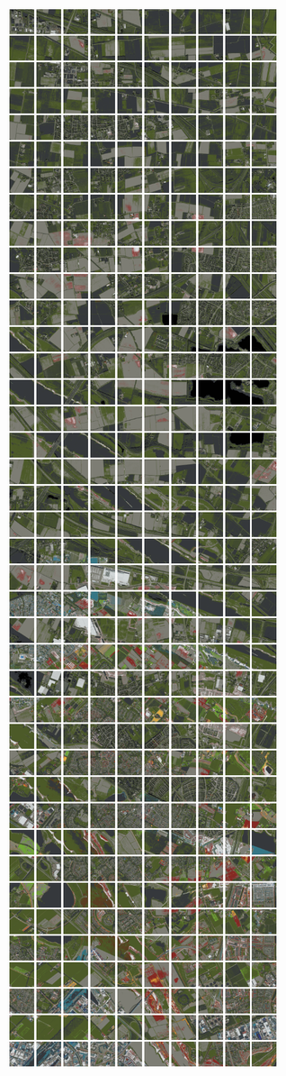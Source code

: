 <html>
<div>
<img src="https://github.com/HakkaTjakka/NL_TILE_MAP/blob/main/18/627/-1039/r.6270.-10390.png" height="44" width="44">
<img src="https://github.com/HakkaTjakka/NL_TILE_MAP/blob/main/18/627/-1039/r.6271.-10390.png" height="44" width="44">
<img src="https://github.com/HakkaTjakka/NL_TILE_MAP/blob/main/18/627/-1039/r.6272.-10390.png" height="44" width="44">
<img src="https://github.com/HakkaTjakka/NL_TILE_MAP/blob/main/18/627/-1039/r.6273.-10390.png" height="44" width="44">
<img src="https://github.com/HakkaTjakka/NL_TILE_MAP/blob/main/18/627/-1039/r.6274.-10390.png" height="44" width="44">
<img src="https://github.com/HakkaTjakka/NL_TILE_MAP/blob/main/18/627/-1039/r.6275.-10390.png" height="44" width="44">
<img src="https://github.com/HakkaTjakka/NL_TILE_MAP/blob/main/18/627/-1039/r.6276.-10390.png" height="44" width="44">
<img src="https://github.com/HakkaTjakka/NL_TILE_MAP/blob/main/18/627/-1039/r.6277.-10390.png" height="44" width="44">
<img src="https://github.com/HakkaTjakka/NL_TILE_MAP/blob/main/18/627/-1039/r.6278.-10390.png" height="44" width="44">
<img src="https://github.com/HakkaTjakka/NL_TILE_MAP/blob/main/18/627/-1039/r.6279.-10390.png" height="44" width="44">
<img src="https://github.com/HakkaTjakka/NL_TILE_MAP/blob/main/18/628/-1039/r.6280.-10390.png" height="44" width="44">
<img src="https://github.com/HakkaTjakka/NL_TILE_MAP/blob/main/18/628/-1039/r.6281.-10390.png" height="44" width="44">
<img src="https://github.com/HakkaTjakka/NL_TILE_MAP/blob/main/18/628/-1039/r.6282.-10390.png" height="44" width="44">
<img src="https://github.com/HakkaTjakka/NL_TILE_MAP/blob/main/18/628/-1039/r.6283.-10390.png" height="44" width="44">
<img src="https://github.com/HakkaTjakka/NL_TILE_MAP/blob/main/18/628/-1039/r.6284.-10390.png" height="44" width="44">
<img src="https://github.com/HakkaTjakka/NL_TILE_MAP/blob/main/18/628/-1039/r.6285.-10390.png" height="44" width="44">
<img src="https://github.com/HakkaTjakka/NL_TILE_MAP/blob/main/18/628/-1039/r.6286.-10390.png" height="44" width="44">
<img src="https://github.com/HakkaTjakka/NL_TILE_MAP/blob/main/18/628/-1039/r.6287.-10390.png" height="44" width="44">
<img src="https://github.com/HakkaTjakka/NL_TILE_MAP/blob/main/18/628/-1039/r.6288.-10390.png" height="44" width="44">
<img src="https://github.com/HakkaTjakka/NL_TILE_MAP/blob/main/18/628/-1039/r.6289.-10390.png" height="44" width="44">
<br>
<img src="https://github.com/HakkaTjakka/NL_TILE_MAP/blob/main/18/627/-1039/r.6270.-10389.png" height="44" width="44">
<img src="https://github.com/HakkaTjakka/NL_TILE_MAP/blob/main/18/627/-1039/r.6271.-10389.png" height="44" width="44">
<img src="https://github.com/HakkaTjakka/NL_TILE_MAP/blob/main/18/627/-1039/r.6272.-10389.png" height="44" width="44">
<img src="https://github.com/HakkaTjakka/NL_TILE_MAP/blob/main/18/627/-1039/r.6273.-10389.png" height="44" width="44">
<img src="https://github.com/HakkaTjakka/NL_TILE_MAP/blob/main/18/627/-1039/r.6274.-10389.png" height="44" width="44">
<img src="https://github.com/HakkaTjakka/NL_TILE_MAP/blob/main/18/627/-1039/r.6275.-10389.png" height="44" width="44">
<img src="https://github.com/HakkaTjakka/NL_TILE_MAP/blob/main/18/627/-1039/r.6276.-10389.png" height="44" width="44">
<img src="https://github.com/HakkaTjakka/NL_TILE_MAP/blob/main/18/627/-1039/r.6277.-10389.png" height="44" width="44">
<img src="https://github.com/HakkaTjakka/NL_TILE_MAP/blob/main/18/627/-1039/r.6278.-10389.png" height="44" width="44">
<img src="https://github.com/HakkaTjakka/NL_TILE_MAP/blob/main/18/627/-1039/r.6279.-10389.png" height="44" width="44">
<img src="https://github.com/HakkaTjakka/NL_TILE_MAP/blob/main/18/628/-1039/r.6280.-10389.png" height="44" width="44">
<img src="https://github.com/HakkaTjakka/NL_TILE_MAP/blob/main/18/628/-1039/r.6281.-10389.png" height="44" width="44">
<img src="https://github.com/HakkaTjakka/NL_TILE_MAP/blob/main/18/628/-1039/r.6282.-10389.png" height="44" width="44">
<img src="https://github.com/HakkaTjakka/NL_TILE_MAP/blob/main/18/628/-1039/r.6283.-10389.png" height="44" width="44">
<img src="https://github.com/HakkaTjakka/NL_TILE_MAP/blob/main/18/628/-1039/r.6284.-10389.png" height="44" width="44">
<img src="https://github.com/HakkaTjakka/NL_TILE_MAP/blob/main/18/628/-1039/r.6285.-10389.png" height="44" width="44">
<img src="https://github.com/HakkaTjakka/NL_TILE_MAP/blob/main/18/628/-1039/r.6286.-10389.png" height="44" width="44">
<img src="https://github.com/HakkaTjakka/NL_TILE_MAP/blob/main/18/628/-1039/r.6287.-10389.png" height="44" width="44">
<img src="https://github.com/HakkaTjakka/NL_TILE_MAP/blob/main/18/628/-1039/r.6288.-10389.png" height="44" width="44">
<img src="https://github.com/HakkaTjakka/NL_TILE_MAP/blob/main/18/628/-1039/r.6289.-10389.png" height="44" width="44">
<br>
<img src="https://github.com/HakkaTjakka/NL_TILE_MAP/blob/main/18/627/-1039/r.6270.-10388.png" height="44" width="44">
<img src="https://github.com/HakkaTjakka/NL_TILE_MAP/blob/main/18/627/-1039/r.6271.-10388.png" height="44" width="44">
<img src="https://github.com/HakkaTjakka/NL_TILE_MAP/blob/main/18/627/-1039/r.6272.-10388.png" height="44" width="44">
<img src="https://github.com/HakkaTjakka/NL_TILE_MAP/blob/main/18/627/-1039/r.6273.-10388.png" height="44" width="44">
<img src="https://github.com/HakkaTjakka/NL_TILE_MAP/blob/main/18/627/-1039/r.6274.-10388.png" height="44" width="44">
<img src="https://github.com/HakkaTjakka/NL_TILE_MAP/blob/main/18/627/-1039/r.6275.-10388.png" height="44" width="44">
<img src="https://github.com/HakkaTjakka/NL_TILE_MAP/blob/main/18/627/-1039/r.6276.-10388.png" height="44" width="44">
<img src="https://github.com/HakkaTjakka/NL_TILE_MAP/blob/main/18/627/-1039/r.6277.-10388.png" height="44" width="44">
<img src="https://github.com/HakkaTjakka/NL_TILE_MAP/blob/main/18/627/-1039/r.6278.-10388.png" height="44" width="44">
<img src="https://github.com/HakkaTjakka/NL_TILE_MAP/blob/main/18/627/-1039/r.6279.-10388.png" height="44" width="44">
<img src="https://github.com/HakkaTjakka/NL_TILE_MAP/blob/main/18/628/-1039/r.6280.-10388.png" height="44" width="44">
<img src="https://github.com/HakkaTjakka/NL_TILE_MAP/blob/main/18/628/-1039/r.6281.-10388.png" height="44" width="44">
<img src="https://github.com/HakkaTjakka/NL_TILE_MAP/blob/main/18/628/-1039/r.6282.-10388.png" height="44" width="44">
<img src="https://github.com/HakkaTjakka/NL_TILE_MAP/blob/main/18/628/-1039/r.6283.-10388.png" height="44" width="44">
<img src="https://github.com/HakkaTjakka/NL_TILE_MAP/blob/main/18/628/-1039/r.6284.-10388.png" height="44" width="44">
<img src="https://github.com/HakkaTjakka/NL_TILE_MAP/blob/main/18/628/-1039/r.6285.-10388.png" height="44" width="44">
<img src="https://github.com/HakkaTjakka/NL_TILE_MAP/blob/main/18/628/-1039/r.6286.-10388.png" height="44" width="44">
<img src="https://github.com/HakkaTjakka/NL_TILE_MAP/blob/main/18/628/-1039/r.6287.-10388.png" height="44" width="44">
<img src="https://github.com/HakkaTjakka/NL_TILE_MAP/blob/main/18/628/-1039/r.6288.-10388.png" height="44" width="44">
<img src="https://github.com/HakkaTjakka/NL_TILE_MAP/blob/main/18/628/-1039/r.6289.-10388.png" height="44" width="44">
<br>
<img src="https://github.com/HakkaTjakka/NL_TILE_MAP/blob/main/18/627/-1039/r.6270.-10387.png" height="44" width="44">
<img src="https://github.com/HakkaTjakka/NL_TILE_MAP/blob/main/18/627/-1039/r.6271.-10387.png" height="44" width="44">
<img src="https://github.com/HakkaTjakka/NL_TILE_MAP/blob/main/18/627/-1039/r.6272.-10387.png" height="44" width="44">
<img src="https://github.com/HakkaTjakka/NL_TILE_MAP/blob/main/18/627/-1039/r.6273.-10387.png" height="44" width="44">
<img src="https://github.com/HakkaTjakka/NL_TILE_MAP/blob/main/18/627/-1039/r.6274.-10387.png" height="44" width="44">
<img src="https://github.com/HakkaTjakka/NL_TILE_MAP/blob/main/18/627/-1039/r.6275.-10387.png" height="44" width="44">
<img src="https://github.com/HakkaTjakka/NL_TILE_MAP/blob/main/18/627/-1039/r.6276.-10387.png" height="44" width="44">
<img src="https://github.com/HakkaTjakka/NL_TILE_MAP/blob/main/18/627/-1039/r.6277.-10387.png" height="44" width="44">
<img src="https://github.com/HakkaTjakka/NL_TILE_MAP/blob/main/18/627/-1039/r.6278.-10387.png" height="44" width="44">
<img src="https://github.com/HakkaTjakka/NL_TILE_MAP/blob/main/18/627/-1039/r.6279.-10387.png" height="44" width="44">
<img src="https://github.com/HakkaTjakka/NL_TILE_MAP/blob/main/18/628/-1039/r.6280.-10387.png" height="44" width="44">
<img src="https://github.com/HakkaTjakka/NL_TILE_MAP/blob/main/18/628/-1039/r.6281.-10387.png" height="44" width="44">
<img src="https://github.com/HakkaTjakka/NL_TILE_MAP/blob/main/18/628/-1039/r.6282.-10387.png" height="44" width="44">
<img src="https://github.com/HakkaTjakka/NL_TILE_MAP/blob/main/18/628/-1039/r.6283.-10387.png" height="44" width="44">
<img src="https://github.com/HakkaTjakka/NL_TILE_MAP/blob/main/18/628/-1039/r.6284.-10387.png" height="44" width="44">
<img src="https://github.com/HakkaTjakka/NL_TILE_MAP/blob/main/18/628/-1039/r.6285.-10387.png" height="44" width="44">
<img src="https://github.com/HakkaTjakka/NL_TILE_MAP/blob/main/18/628/-1039/r.6286.-10387.png" height="44" width="44">
<img src="https://github.com/HakkaTjakka/NL_TILE_MAP/blob/main/18/628/-1039/r.6287.-10387.png" height="44" width="44">
<img src="https://github.com/HakkaTjakka/NL_TILE_MAP/blob/main/18/628/-1039/r.6288.-10387.png" height="44" width="44">
<img src="https://github.com/HakkaTjakka/NL_TILE_MAP/blob/main/18/628/-1039/r.6289.-10387.png" height="44" width="44">
<br>
<img src="https://github.com/HakkaTjakka/NL_TILE_MAP/blob/main/18/627/-1039/r.6270.-10386.png" height="44" width="44">
<img src="https://github.com/HakkaTjakka/NL_TILE_MAP/blob/main/18/627/-1039/r.6271.-10386.png" height="44" width="44">
<img src="https://github.com/HakkaTjakka/NL_TILE_MAP/blob/main/18/627/-1039/r.6272.-10386.png" height="44" width="44">
<img src="https://github.com/HakkaTjakka/NL_TILE_MAP/blob/main/18/627/-1039/r.6273.-10386.png" height="44" width="44">
<img src="https://github.com/HakkaTjakka/NL_TILE_MAP/blob/main/18/627/-1039/r.6274.-10386.png" height="44" width="44">
<img src="https://github.com/HakkaTjakka/NL_TILE_MAP/blob/main/18/627/-1039/r.6275.-10386.png" height="44" width="44">
<img src="https://github.com/HakkaTjakka/NL_TILE_MAP/blob/main/18/627/-1039/r.6276.-10386.png" height="44" width="44">
<img src="https://github.com/HakkaTjakka/NL_TILE_MAP/blob/main/18/627/-1039/r.6277.-10386.png" height="44" width="44">
<img src="https://github.com/HakkaTjakka/NL_TILE_MAP/blob/main/18/627/-1039/r.6278.-10386.png" height="44" width="44">
<img src="https://github.com/HakkaTjakka/NL_TILE_MAP/blob/main/18/627/-1039/r.6279.-10386.png" height="44" width="44">
<img src="https://github.com/HakkaTjakka/NL_TILE_MAP/blob/main/18/628/-1039/r.6280.-10386.png" height="44" width="44">
<img src="https://github.com/HakkaTjakka/NL_TILE_MAP/blob/main/18/628/-1039/r.6281.-10386.png" height="44" width="44">
<img src="https://github.com/HakkaTjakka/NL_TILE_MAP/blob/main/18/628/-1039/r.6282.-10386.png" height="44" width="44">
<img src="https://github.com/HakkaTjakka/NL_TILE_MAP/blob/main/18/628/-1039/r.6283.-10386.png" height="44" width="44">
<img src="https://github.com/HakkaTjakka/NL_TILE_MAP/blob/main/18/628/-1039/r.6284.-10386.png" height="44" width="44">
<img src="https://github.com/HakkaTjakka/NL_TILE_MAP/blob/main/18/628/-1039/r.6285.-10386.png" height="44" width="44">
<img src="https://github.com/HakkaTjakka/NL_TILE_MAP/blob/main/18/628/-1039/r.6286.-10386.png" height="44" width="44">
<img src="https://github.com/HakkaTjakka/NL_TILE_MAP/blob/main/18/628/-1039/r.6287.-10386.png" height="44" width="44">
<img src="https://github.com/HakkaTjakka/NL_TILE_MAP/blob/main/18/628/-1039/r.6288.-10386.png" height="44" width="44">
<img src="https://github.com/HakkaTjakka/NL_TILE_MAP/blob/main/18/628/-1039/r.6289.-10386.png" height="44" width="44">
<br>
<img src="https://github.com/HakkaTjakka/NL_TILE_MAP/blob/main/18/627/-1039/r.6270.-10385.png" height="44" width="44">
<img src="https://github.com/HakkaTjakka/NL_TILE_MAP/blob/main/18/627/-1039/r.6271.-10385.png" height="44" width="44">
<img src="https://github.com/HakkaTjakka/NL_TILE_MAP/blob/main/18/627/-1039/r.6272.-10385.png" height="44" width="44">
<img src="https://github.com/HakkaTjakka/NL_TILE_MAP/blob/main/18/627/-1039/r.6273.-10385.png" height="44" width="44">
<img src="https://github.com/HakkaTjakka/NL_TILE_MAP/blob/main/18/627/-1039/r.6274.-10385.png" height="44" width="44">
<img src="https://github.com/HakkaTjakka/NL_TILE_MAP/blob/main/18/627/-1039/r.6275.-10385.png" height="44" width="44">
<img src="https://github.com/HakkaTjakka/NL_TILE_MAP/blob/main/18/627/-1039/r.6276.-10385.png" height="44" width="44">
<img src="https://github.com/HakkaTjakka/NL_TILE_MAP/blob/main/18/627/-1039/r.6277.-10385.png" height="44" width="44">
<img src="https://github.com/HakkaTjakka/NL_TILE_MAP/blob/main/18/627/-1039/r.6278.-10385.png" height="44" width="44">
<img src="https://github.com/HakkaTjakka/NL_TILE_MAP/blob/main/18/627/-1039/r.6279.-10385.png" height="44" width="44">
<img src="https://github.com/HakkaTjakka/NL_TILE_MAP/blob/main/18/628/-1039/r.6280.-10385.png" height="44" width="44">
<img src="https://github.com/HakkaTjakka/NL_TILE_MAP/blob/main/18/628/-1039/r.6281.-10385.png" height="44" width="44">
<img src="https://github.com/HakkaTjakka/NL_TILE_MAP/blob/main/18/628/-1039/r.6282.-10385.png" height="44" width="44">
<img src="https://github.com/HakkaTjakka/NL_TILE_MAP/blob/main/18/628/-1039/r.6283.-10385.png" height="44" width="44">
<img src="https://github.com/HakkaTjakka/NL_TILE_MAP/blob/main/18/628/-1039/r.6284.-10385.png" height="44" width="44">
<img src="https://github.com/HakkaTjakka/NL_TILE_MAP/blob/main/18/628/-1039/r.6285.-10385.png" height="44" width="44">
<img src="https://github.com/HakkaTjakka/NL_TILE_MAP/blob/main/18/628/-1039/r.6286.-10385.png" height="44" width="44">
<img src="https://github.com/HakkaTjakka/NL_TILE_MAP/blob/main/18/628/-1039/r.6287.-10385.png" height="44" width="44">
<img src="https://github.com/HakkaTjakka/NL_TILE_MAP/blob/main/18/628/-1039/r.6288.-10385.png" height="44" width="44">
<img src="https://github.com/HakkaTjakka/NL_TILE_MAP/blob/main/18/628/-1039/r.6289.-10385.png" height="44" width="44">
<br>
<img src="https://github.com/HakkaTjakka/NL_TILE_MAP/blob/main/18/627/-1039/r.6270.-10384.png" height="44" width="44">
<img src="https://github.com/HakkaTjakka/NL_TILE_MAP/blob/main/18/627/-1039/r.6271.-10384.png" height="44" width="44">
<img src="https://github.com/HakkaTjakka/NL_TILE_MAP/blob/main/18/627/-1039/r.6272.-10384.png" height="44" width="44">
<img src="https://github.com/HakkaTjakka/NL_TILE_MAP/blob/main/18/627/-1039/r.6273.-10384.png" height="44" width="44">
<img src="https://github.com/HakkaTjakka/NL_TILE_MAP/blob/main/18/627/-1039/r.6274.-10384.png" height="44" width="44">
<img src="https://github.com/HakkaTjakka/NL_TILE_MAP/blob/main/18/627/-1039/r.6275.-10384.png" height="44" width="44">
<img src="https://github.com/HakkaTjakka/NL_TILE_MAP/blob/main/18/627/-1039/r.6276.-10384.png" height="44" width="44">
<img src="https://github.com/HakkaTjakka/NL_TILE_MAP/blob/main/18/627/-1039/r.6277.-10384.png" height="44" width="44">
<img src="https://github.com/HakkaTjakka/NL_TILE_MAP/blob/main/18/627/-1039/r.6278.-10384.png" height="44" width="44">
<img src="https://github.com/HakkaTjakka/NL_TILE_MAP/blob/main/18/627/-1039/r.6279.-10384.png" height="44" width="44">
<img src="https://github.com/HakkaTjakka/NL_TILE_MAP/blob/main/18/628/-1039/r.6280.-10384.png" height="44" width="44">
<img src="https://github.com/HakkaTjakka/NL_TILE_MAP/blob/main/18/628/-1039/r.6281.-10384.png" height="44" width="44">
<img src="https://github.com/HakkaTjakka/NL_TILE_MAP/blob/main/18/628/-1039/r.6282.-10384.png" height="44" width="44">
<img src="https://github.com/HakkaTjakka/NL_TILE_MAP/blob/main/18/628/-1039/r.6283.-10384.png" height="44" width="44">
<img src="https://github.com/HakkaTjakka/NL_TILE_MAP/blob/main/18/628/-1039/r.6284.-10384.png" height="44" width="44">
<img src="https://github.com/HakkaTjakka/NL_TILE_MAP/blob/main/18/628/-1039/r.6285.-10384.png" height="44" width="44">
<img src="https://github.com/HakkaTjakka/NL_TILE_MAP/blob/main/18/628/-1039/r.6286.-10384.png" height="44" width="44">
<img src="https://github.com/HakkaTjakka/NL_TILE_MAP/blob/main/18/628/-1039/r.6287.-10384.png" height="44" width="44">
<img src="https://github.com/HakkaTjakka/NL_TILE_MAP/blob/main/18/628/-1039/r.6288.-10384.png" height="44" width="44">
<img src="https://github.com/HakkaTjakka/NL_TILE_MAP/blob/main/18/628/-1039/r.6289.-10384.png" height="44" width="44">
<br>
<img src="https://github.com/HakkaTjakka/NL_TILE_MAP/blob/main/18/627/-1039/r.6270.-10383.png" height="44" width="44">
<img src="https://github.com/HakkaTjakka/NL_TILE_MAP/blob/main/18/627/-1039/r.6271.-10383.png" height="44" width="44">
<img src="https://github.com/HakkaTjakka/NL_TILE_MAP/blob/main/18/627/-1039/r.6272.-10383.png" height="44" width="44">
<img src="https://github.com/HakkaTjakka/NL_TILE_MAP/blob/main/18/627/-1039/r.6273.-10383.png" height="44" width="44">
<img src="https://github.com/HakkaTjakka/NL_TILE_MAP/blob/main/18/627/-1039/r.6274.-10383.png" height="44" width="44">
<img src="https://github.com/HakkaTjakka/NL_TILE_MAP/blob/main/18/627/-1039/r.6275.-10383.png" height="44" width="44">
<img src="https://github.com/HakkaTjakka/NL_TILE_MAP/blob/main/18/627/-1039/r.6276.-10383.png" height="44" width="44">
<img src="https://github.com/HakkaTjakka/NL_TILE_MAP/blob/main/18/627/-1039/r.6277.-10383.png" height="44" width="44">
<img src="https://github.com/HakkaTjakka/NL_TILE_MAP/blob/main/18/627/-1039/r.6278.-10383.png" height="44" width="44">
<img src="https://github.com/HakkaTjakka/NL_TILE_MAP/blob/main/18/627/-1039/r.6279.-10383.png" height="44" width="44">
<img src="https://github.com/HakkaTjakka/NL_TILE_MAP/blob/main/18/628/-1039/r.6280.-10383.png" height="44" width="44">
<img src="https://github.com/HakkaTjakka/NL_TILE_MAP/blob/main/18/628/-1039/r.6281.-10383.png" height="44" width="44">
<img src="https://github.com/HakkaTjakka/NL_TILE_MAP/blob/main/18/628/-1039/r.6282.-10383.png" height="44" width="44">
<img src="https://github.com/HakkaTjakka/NL_TILE_MAP/blob/main/18/628/-1039/r.6283.-10383.png" height="44" width="44">
<img src="https://github.com/HakkaTjakka/NL_TILE_MAP/blob/main/18/628/-1039/r.6284.-10383.png" height="44" width="44">
<img src="https://github.com/HakkaTjakka/NL_TILE_MAP/blob/main/18/628/-1039/r.6285.-10383.png" height="44" width="44">
<img src="https://github.com/HakkaTjakka/NL_TILE_MAP/blob/main/18/628/-1039/r.6286.-10383.png" height="44" width="44">
<img src="https://github.com/HakkaTjakka/NL_TILE_MAP/blob/main/18/628/-1039/r.6287.-10383.png" height="44" width="44">
<img src="https://github.com/HakkaTjakka/NL_TILE_MAP/blob/main/18/628/-1039/r.6288.-10383.png" height="44" width="44">
<img src="https://github.com/HakkaTjakka/NL_TILE_MAP/blob/main/18/628/-1039/r.6289.-10383.png" height="44" width="44">
<br>
<img src="https://github.com/HakkaTjakka/NL_TILE_MAP/blob/main/18/627/-1039/r.6270.-10382.png" height="44" width="44">
<img src="https://github.com/HakkaTjakka/NL_TILE_MAP/blob/main/18/627/-1039/r.6271.-10382.png" height="44" width="44">
<img src="https://github.com/HakkaTjakka/NL_TILE_MAP/blob/main/18/627/-1039/r.6272.-10382.png" height="44" width="44">
<img src="https://github.com/HakkaTjakka/NL_TILE_MAP/blob/main/18/627/-1039/r.6273.-10382.png" height="44" width="44">
<img src="https://github.com/HakkaTjakka/NL_TILE_MAP/blob/main/18/627/-1039/r.6274.-10382.png" height="44" width="44">
<img src="https://github.com/HakkaTjakka/NL_TILE_MAP/blob/main/18/627/-1039/r.6275.-10382.png" height="44" width="44">
<img src="https://github.com/HakkaTjakka/NL_TILE_MAP/blob/main/18/627/-1039/r.6276.-10382.png" height="44" width="44">
<img src="https://github.com/HakkaTjakka/NL_TILE_MAP/blob/main/18/627/-1039/r.6277.-10382.png" height="44" width="44">
<img src="https://github.com/HakkaTjakka/NL_TILE_MAP/blob/main/18/627/-1039/r.6278.-10382.png" height="44" width="44">
<img src="https://github.com/HakkaTjakka/NL_TILE_MAP/blob/main/18/627/-1039/r.6279.-10382.png" height="44" width="44">
<img src="https://github.com/HakkaTjakka/NL_TILE_MAP/blob/main/18/628/-1039/r.6280.-10382.png" height="44" width="44">
<img src="https://github.com/HakkaTjakka/NL_TILE_MAP/blob/main/18/628/-1039/r.6281.-10382.png" height="44" width="44">
<img src="https://github.com/HakkaTjakka/NL_TILE_MAP/blob/main/18/628/-1039/r.6282.-10382.png" height="44" width="44">
<img src="https://github.com/HakkaTjakka/NL_TILE_MAP/blob/main/18/628/-1039/r.6283.-10382.png" height="44" width="44">
<img src="https://github.com/HakkaTjakka/NL_TILE_MAP/blob/main/18/628/-1039/r.6284.-10382.png" height="44" width="44">
<img src="https://github.com/HakkaTjakka/NL_TILE_MAP/blob/main/18/628/-1039/r.6285.-10382.png" height="44" width="44">
<img src="https://github.com/HakkaTjakka/NL_TILE_MAP/blob/main/18/628/-1039/r.6286.-10382.png" height="44" width="44">
<img src="https://github.com/HakkaTjakka/NL_TILE_MAP/blob/main/18/628/-1039/r.6287.-10382.png" height="44" width="44">
<img src="https://github.com/HakkaTjakka/NL_TILE_MAP/blob/main/18/628/-1039/r.6288.-10382.png" height="44" width="44">
<img src="https://github.com/HakkaTjakka/NL_TILE_MAP/blob/main/18/628/-1039/r.6289.-10382.png" height="44" width="44">
<br>
<img src="https://github.com/HakkaTjakka/NL_TILE_MAP/blob/main/18/627/-1039/r.6270.-10381.png" height="44" width="44">
<img src="https://github.com/HakkaTjakka/NL_TILE_MAP/blob/main/18/627/-1039/r.6271.-10381.png" height="44" width="44">
<img src="https://github.com/HakkaTjakka/NL_TILE_MAP/blob/main/18/627/-1039/r.6272.-10381.png" height="44" width="44">
<img src="https://github.com/HakkaTjakka/NL_TILE_MAP/blob/main/18/627/-1039/r.6273.-10381.png" height="44" width="44">
<img src="https://github.com/HakkaTjakka/NL_TILE_MAP/blob/main/18/627/-1039/r.6274.-10381.png" height="44" width="44">
<img src="https://github.com/HakkaTjakka/NL_TILE_MAP/blob/main/18/627/-1039/r.6275.-10381.png" height="44" width="44">
<img src="https://github.com/HakkaTjakka/NL_TILE_MAP/blob/main/18/627/-1039/r.6276.-10381.png" height="44" width="44">
<img src="https://github.com/HakkaTjakka/NL_TILE_MAP/blob/main/18/627/-1039/r.6277.-10381.png" height="44" width="44">
<img src="https://github.com/HakkaTjakka/NL_TILE_MAP/blob/main/18/627/-1039/r.6278.-10381.png" height="44" width="44">
<img src="https://github.com/HakkaTjakka/NL_TILE_MAP/blob/main/18/627/-1039/r.6279.-10381.png" height="44" width="44">
<img src="https://github.com/HakkaTjakka/NL_TILE_MAP/blob/main/18/628/-1039/r.6280.-10381.png" height="44" width="44">
<img src="https://github.com/HakkaTjakka/NL_TILE_MAP/blob/main/18/628/-1039/r.6281.-10381.png" height="44" width="44">
<img src="https://github.com/HakkaTjakka/NL_TILE_MAP/blob/main/18/628/-1039/r.6282.-10381.png" height="44" width="44">
<img src="https://github.com/HakkaTjakka/NL_TILE_MAP/blob/main/18/628/-1039/r.6283.-10381.png" height="44" width="44">
<img src="https://github.com/HakkaTjakka/NL_TILE_MAP/blob/main/18/628/-1039/r.6284.-10381.png" height="44" width="44">
<img src="https://github.com/HakkaTjakka/NL_TILE_MAP/blob/main/18/628/-1039/r.6285.-10381.png" height="44" width="44">
<img src="https://github.com/HakkaTjakka/NL_TILE_MAP/blob/main/18/628/-1039/r.6286.-10381.png" height="44" width="44">
<img src="https://github.com/HakkaTjakka/NL_TILE_MAP/blob/main/18/628/-1039/r.6287.-10381.png" height="44" width="44">
<img src="https://github.com/HakkaTjakka/NL_TILE_MAP/blob/main/18/628/-1039/r.6288.-10381.png" height="44" width="44">
<img src="https://github.com/HakkaTjakka/NL_TILE_MAP/blob/main/18/628/-1039/r.6289.-10381.png" height="44" width="44">
<br>
<img src="https://github.com/HakkaTjakka/NL_TILE_MAP/blob/main/18/627/-1038/r.6270.-10380.png" height="44" width="44">
<img src="https://github.com/HakkaTjakka/NL_TILE_MAP/blob/main/18/627/-1038/r.6271.-10380.png" height="44" width="44">
<img src="https://github.com/HakkaTjakka/NL_TILE_MAP/blob/main/18/627/-1038/r.6272.-10380.png" height="44" width="44">
<img src="https://github.com/HakkaTjakka/NL_TILE_MAP/blob/main/18/627/-1038/r.6273.-10380.png" height="44" width="44">
<img src="https://github.com/HakkaTjakka/NL_TILE_MAP/blob/main/18/627/-1038/r.6274.-10380.png" height="44" width="44">
<img src="https://github.com/HakkaTjakka/NL_TILE_MAP/blob/main/18/627/-1038/r.6275.-10380.png" height="44" width="44">
<img src="https://github.com/HakkaTjakka/NL_TILE_MAP/blob/main/18/627/-1038/r.6276.-10380.png" height="44" width="44">
<img src="https://github.com/HakkaTjakka/NL_TILE_MAP/blob/main/18/627/-1038/r.6277.-10380.png" height="44" width="44">
<img src="https://github.com/HakkaTjakka/NL_TILE_MAP/blob/main/18/627/-1038/r.6278.-10380.png" height="44" width="44">
<img src="https://github.com/HakkaTjakka/NL_TILE_MAP/blob/main/18/627/-1038/r.6279.-10380.png" height="44" width="44">
<img src="https://github.com/HakkaTjakka/NL_TILE_MAP/blob/main/18/628/-1038/r.6280.-10380.png" height="44" width="44">
<img src="https://github.com/HakkaTjakka/NL_TILE_MAP/blob/main/18/628/-1038/r.6281.-10380.png" height="44" width="44">
<img src="https://github.com/HakkaTjakka/NL_TILE_MAP/blob/main/18/628/-1038/r.6282.-10380.png" height="44" width="44">
<img src="https://github.com/HakkaTjakka/NL_TILE_MAP/blob/main/18/628/-1038/r.6283.-10380.png" height="44" width="44">
<img src="https://github.com/HakkaTjakka/NL_TILE_MAP/blob/main/18/628/-1038/r.6284.-10380.png" height="44" width="44">
<img src="https://github.com/HakkaTjakka/NL_TILE_MAP/blob/main/18/628/-1038/r.6285.-10380.png" height="44" width="44">
<img src="https://github.com/HakkaTjakka/NL_TILE_MAP/blob/main/18/628/-1038/r.6286.-10380.png" height="44" width="44">
<img src="https://github.com/HakkaTjakka/NL_TILE_MAP/blob/main/18/628/-1038/r.6287.-10380.png" height="44" width="44">
<img src="https://github.com/HakkaTjakka/NL_TILE_MAP/blob/main/18/628/-1038/r.6288.-10380.png" height="44" width="44">
<img src="https://github.com/HakkaTjakka/NL_TILE_MAP/blob/main/18/628/-1038/r.6289.-10380.png" height="44" width="44">
<br>
<img src="https://github.com/HakkaTjakka/NL_TILE_MAP/blob/main/18/627/-1038/r.6270.-10379.png" height="44" width="44">
<img src="https://github.com/HakkaTjakka/NL_TILE_MAP/blob/main/18/627/-1038/r.6271.-10379.png" height="44" width="44">
<img src="https://github.com/HakkaTjakka/NL_TILE_MAP/blob/main/18/627/-1038/r.6272.-10379.png" height="44" width="44">
<img src="https://github.com/HakkaTjakka/NL_TILE_MAP/blob/main/18/627/-1038/r.6273.-10379.png" height="44" width="44">
<img src="https://github.com/HakkaTjakka/NL_TILE_MAP/blob/main/18/627/-1038/r.6274.-10379.png" height="44" width="44">
<img src="https://github.com/HakkaTjakka/NL_TILE_MAP/blob/main/18/627/-1038/r.6275.-10379.png" height="44" width="44">
<img src="https://github.com/HakkaTjakka/NL_TILE_MAP/blob/main/18/627/-1038/r.6276.-10379.png" height="44" width="44">
<img src="https://github.com/HakkaTjakka/NL_TILE_MAP/blob/main/18/627/-1038/r.6277.-10379.png" height="44" width="44">
<img src="https://github.com/HakkaTjakka/NL_TILE_MAP/blob/main/18/627/-1038/r.6278.-10379.png" height="44" width="44">
<img src="https://github.com/HakkaTjakka/NL_TILE_MAP/blob/main/18/627/-1038/r.6279.-10379.png" height="44" width="44">
<img src="https://github.com/HakkaTjakka/NL_TILE_MAP/blob/main/18/628/-1038/r.6280.-10379.png" height="44" width="44">
<img src="https://github.com/HakkaTjakka/NL_TILE_MAP/blob/main/18/628/-1038/r.6281.-10379.png" height="44" width="44">
<img src="https://github.com/HakkaTjakka/NL_TILE_MAP/blob/main/18/628/-1038/r.6282.-10379.png" height="44" width="44">
<img src="https://github.com/HakkaTjakka/NL_TILE_MAP/blob/main/18/628/-1038/r.6283.-10379.png" height="44" width="44">
<img src="https://github.com/HakkaTjakka/NL_TILE_MAP/blob/main/18/628/-1038/r.6284.-10379.png" height="44" width="44">
<img src="https://github.com/HakkaTjakka/NL_TILE_MAP/blob/main/18/628/-1038/r.6285.-10379.png" height="44" width="44">
<img src="https://github.com/HakkaTjakka/NL_TILE_MAP/blob/main/18/628/-1038/r.6286.-10379.png" height="44" width="44">
<img src="https://github.com/HakkaTjakka/NL_TILE_MAP/blob/main/18/628/-1038/r.6287.-10379.png" height="44" width="44">
<img src="https://github.com/HakkaTjakka/NL_TILE_MAP/blob/main/18/628/-1038/r.6288.-10379.png" height="44" width="44">
<img src="https://github.com/HakkaTjakka/NL_TILE_MAP/blob/main/18/628/-1038/r.6289.-10379.png" height="44" width="44">
<br>
<img src="https://github.com/HakkaTjakka/NL_TILE_MAP/blob/main/18/627/-1038/r.6270.-10378.png" height="44" width="44">
<img src="https://github.com/HakkaTjakka/NL_TILE_MAP/blob/main/18/627/-1038/r.6271.-10378.png" height="44" width="44">
<img src="https://github.com/HakkaTjakka/NL_TILE_MAP/blob/main/18/627/-1038/r.6272.-10378.png" height="44" width="44">
<img src="https://github.com/HakkaTjakka/NL_TILE_MAP/blob/main/18/627/-1038/r.6273.-10378.png" height="44" width="44">
<img src="https://github.com/HakkaTjakka/NL_TILE_MAP/blob/main/18/627/-1038/r.6274.-10378.png" height="44" width="44">
<img src="https://github.com/HakkaTjakka/NL_TILE_MAP/blob/main/18/627/-1038/r.6275.-10378.png" height="44" width="44">
<img src="https://github.com/HakkaTjakka/NL_TILE_MAP/blob/main/18/627/-1038/r.6276.-10378.png" height="44" width="44">
<img src="https://github.com/HakkaTjakka/NL_TILE_MAP/blob/main/18/627/-1038/r.6277.-10378.png" height="44" width="44">
<img src="https://github.com/HakkaTjakka/NL_TILE_MAP/blob/main/18/627/-1038/r.6278.-10378.png" height="44" width="44">
<img src="https://github.com/HakkaTjakka/NL_TILE_MAP/blob/main/18/627/-1038/r.6279.-10378.png" height="44" width="44">
<img src="https://github.com/HakkaTjakka/NL_TILE_MAP/blob/main/18/628/-1038/r.6280.-10378.png" height="44" width="44">
<img src="https://github.com/HakkaTjakka/NL_TILE_MAP/blob/main/18/628/-1038/r.6281.-10378.png" height="44" width="44">
<img src="https://github.com/HakkaTjakka/NL_TILE_MAP/blob/main/18/628/-1038/r.6282.-10378.png" height="44" width="44">
<img src="https://github.com/HakkaTjakka/NL_TILE_MAP/blob/main/18/628/-1038/r.6283.-10378.png" height="44" width="44">
<img src="https://github.com/HakkaTjakka/NL_TILE_MAP/blob/main/18/628/-1038/r.6284.-10378.png" height="44" width="44">
<img src="https://github.com/HakkaTjakka/NL_TILE_MAP/blob/main/18/628/-1038/r.6285.-10378.png" height="44" width="44">
<img src="https://github.com/HakkaTjakka/NL_TILE_MAP/blob/main/18/628/-1038/r.6286.-10378.png" height="44" width="44">
<img src="https://github.com/HakkaTjakka/NL_TILE_MAP/blob/main/18/628/-1038/r.6287.-10378.png" height="44" width="44">
<img src="https://github.com/HakkaTjakka/NL_TILE_MAP/blob/main/18/628/-1038/r.6288.-10378.png" height="44" width="44">
<img src="https://github.com/HakkaTjakka/NL_TILE_MAP/blob/main/18/628/-1038/r.6289.-10378.png" height="44" width="44">
<br>
<img src="https://github.com/HakkaTjakka/NL_TILE_MAP/blob/main/18/627/-1038/r.6270.-10377.png" height="44" width="44">
<img src="https://github.com/HakkaTjakka/NL_TILE_MAP/blob/main/18/627/-1038/r.6271.-10377.png" height="44" width="44">
<img src="https://github.com/HakkaTjakka/NL_TILE_MAP/blob/main/18/627/-1038/r.6272.-10377.png" height="44" width="44">
<img src="https://github.com/HakkaTjakka/NL_TILE_MAP/blob/main/18/627/-1038/r.6273.-10377.png" height="44" width="44">
<img src="https://github.com/HakkaTjakka/NL_TILE_MAP/blob/main/18/627/-1038/r.6274.-10377.png" height="44" width="44">
<img src="https://github.com/HakkaTjakka/NL_TILE_MAP/blob/main/18/627/-1038/r.6275.-10377.png" height="44" width="44">
<img src="https://github.com/HakkaTjakka/NL_TILE_MAP/blob/main/18/627/-1038/r.6276.-10377.png" height="44" width="44">
<img src="https://github.com/HakkaTjakka/NL_TILE_MAP/blob/main/18/627/-1038/r.6277.-10377.png" height="44" width="44">
<img src="https://github.com/HakkaTjakka/NL_TILE_MAP/blob/main/18/627/-1038/r.6278.-10377.png" height="44" width="44">
<img src="https://github.com/HakkaTjakka/NL_TILE_MAP/blob/main/18/627/-1038/r.6279.-10377.png" height="44" width="44">
<img src="https://github.com/HakkaTjakka/NL_TILE_MAP/blob/main/18/628/-1038/r.6280.-10377.png" height="44" width="44">
<img src="https://github.com/HakkaTjakka/NL_TILE_MAP/blob/main/18/628/-1038/r.6281.-10377.png" height="44" width="44">
<img src="https://github.com/HakkaTjakka/NL_TILE_MAP/blob/main/18/628/-1038/r.6282.-10377.png" height="44" width="44">
<img src="https://github.com/HakkaTjakka/NL_TILE_MAP/blob/main/18/628/-1038/r.6283.-10377.png" height="44" width="44">
<img src="https://github.com/HakkaTjakka/NL_TILE_MAP/blob/main/18/628/-1038/r.6284.-10377.png" height="44" width="44">
<img src="https://github.com/HakkaTjakka/NL_TILE_MAP/blob/main/18/628/-1038/r.6285.-10377.png" height="44" width="44">
<img src="https://github.com/HakkaTjakka/NL_TILE_MAP/blob/main/18/628/-1038/r.6286.-10377.png" height="44" width="44">
<img src="https://github.com/HakkaTjakka/NL_TILE_MAP/blob/main/18/628/-1038/r.6287.-10377.png" height="44" width="44">
<img src="https://github.com/HakkaTjakka/NL_TILE_MAP/blob/main/18/628/-1038/r.6288.-10377.png" height="44" width="44">
<img src="https://github.com/HakkaTjakka/NL_TILE_MAP/blob/main/18/628/-1038/r.6289.-10377.png" height="44" width="44">
<br>
<img src="https://github.com/HakkaTjakka/NL_TILE_MAP/blob/main/18/627/-1038/r.6270.-10376.png" height="44" width="44">
<img src="https://github.com/HakkaTjakka/NL_TILE_MAP/blob/main/18/627/-1038/r.6271.-10376.png" height="44" width="44">
<img src="https://github.com/HakkaTjakka/NL_TILE_MAP/blob/main/18/627/-1038/r.6272.-10376.png" height="44" width="44">
<img src="https://github.com/HakkaTjakka/NL_TILE_MAP/blob/main/18/627/-1038/r.6273.-10376.png" height="44" width="44">
<img src="https://github.com/HakkaTjakka/NL_TILE_MAP/blob/main/18/627/-1038/r.6274.-10376.png" height="44" width="44">
<img src="https://github.com/HakkaTjakka/NL_TILE_MAP/blob/main/18/627/-1038/r.6275.-10376.png" height="44" width="44">
<img src="https://github.com/HakkaTjakka/NL_TILE_MAP/blob/main/18/627/-1038/r.6276.-10376.png" height="44" width="44">
<img src="https://github.com/HakkaTjakka/NL_TILE_MAP/blob/main/18/627/-1038/r.6277.-10376.png" height="44" width="44">
<img src="https://github.com/HakkaTjakka/NL_TILE_MAP/blob/main/18/627/-1038/r.6278.-10376.png" height="44" width="44">
<img src="https://github.com/HakkaTjakka/NL_TILE_MAP/blob/main/18/627/-1038/r.6279.-10376.png" height="44" width="44">
<img src="https://github.com/HakkaTjakka/NL_TILE_MAP/blob/main/18/628/-1038/r.6280.-10376.png" height="44" width="44">
<img src="https://github.com/HakkaTjakka/NL_TILE_MAP/blob/main/18/628/-1038/r.6281.-10376.png" height="44" width="44">
<img src="https://github.com/HakkaTjakka/NL_TILE_MAP/blob/main/18/628/-1038/r.6282.-10376.png" height="44" width="44">
<img src="https://github.com/HakkaTjakka/NL_TILE_MAP/blob/main/18/628/-1038/r.6283.-10376.png" height="44" width="44">
<img src="https://github.com/HakkaTjakka/NL_TILE_MAP/blob/main/18/628/-1038/r.6284.-10376.png" height="44" width="44">
<img src="https://github.com/HakkaTjakka/NL_TILE_MAP/blob/main/18/628/-1038/r.6285.-10376.png" height="44" width="44">
<img src="https://github.com/HakkaTjakka/NL_TILE_MAP/blob/main/18/628/-1038/r.6286.-10376.png" height="44" width="44">
<img src="https://github.com/HakkaTjakka/NL_TILE_MAP/blob/main/18/628/-1038/r.6287.-10376.png" height="44" width="44">
<img src="https://github.com/HakkaTjakka/NL_TILE_MAP/blob/main/18/628/-1038/r.6288.-10376.png" height="44" width="44">
<img src="https://github.com/HakkaTjakka/NL_TILE_MAP/blob/main/18/628/-1038/r.6289.-10376.png" height="44" width="44">
<br>
<img src="https://github.com/HakkaTjakka/NL_TILE_MAP/blob/main/18/627/-1038/r.6270.-10375.png" height="44" width="44">
<img src="https://github.com/HakkaTjakka/NL_TILE_MAP/blob/main/18/627/-1038/r.6271.-10375.png" height="44" width="44">
<img src="https://github.com/HakkaTjakka/NL_TILE_MAP/blob/main/18/627/-1038/r.6272.-10375.png" height="44" width="44">
<img src="https://github.com/HakkaTjakka/NL_TILE_MAP/blob/main/18/627/-1038/r.6273.-10375.png" height="44" width="44">
<img src="https://github.com/HakkaTjakka/NL_TILE_MAP/blob/main/18/627/-1038/r.6274.-10375.png" height="44" width="44">
<img src="https://github.com/HakkaTjakka/NL_TILE_MAP/blob/main/18/627/-1038/r.6275.-10375.png" height="44" width="44">
<img src="https://github.com/HakkaTjakka/NL_TILE_MAP/blob/main/18/627/-1038/r.6276.-10375.png" height="44" width="44">
<img src="https://github.com/HakkaTjakka/NL_TILE_MAP/blob/main/18/627/-1038/r.6277.-10375.png" height="44" width="44">
<img src="https://github.com/HakkaTjakka/NL_TILE_MAP/blob/main/18/627/-1038/r.6278.-10375.png" height="44" width="44">
<img src="https://github.com/HakkaTjakka/NL_TILE_MAP/blob/main/18/627/-1038/r.6279.-10375.png" height="44" width="44">
<img src="https://github.com/HakkaTjakka/NL_TILE_MAP/blob/main/18/628/-1038/r.6280.-10375.png" height="44" width="44">
<img src="https://github.com/HakkaTjakka/NL_TILE_MAP/blob/main/18/628/-1038/r.6281.-10375.png" height="44" width="44">
<img src="https://github.com/HakkaTjakka/NL_TILE_MAP/blob/main/18/628/-1038/r.6282.-10375.png" height="44" width="44">
<img src="https://github.com/HakkaTjakka/NL_TILE_MAP/blob/main/18/628/-1038/r.6283.-10375.png" height="44" width="44">
<img src="https://github.com/HakkaTjakka/NL_TILE_MAP/blob/main/18/628/-1038/r.6284.-10375.png" height="44" width="44">
<img src="https://github.com/HakkaTjakka/NL_TILE_MAP/blob/main/18/628/-1038/r.6285.-10375.png" height="44" width="44">
<img src="https://github.com/HakkaTjakka/NL_TILE_MAP/blob/main/18/628/-1038/r.6286.-10375.png" height="44" width="44">
<img src="https://github.com/HakkaTjakka/NL_TILE_MAP/blob/main/18/628/-1038/r.6287.-10375.png" height="44" width="44">
<img src="https://github.com/HakkaTjakka/NL_TILE_MAP/blob/main/18/628/-1038/r.6288.-10375.png" height="44" width="44">
<img src="https://github.com/HakkaTjakka/NL_TILE_MAP/blob/main/18/628/-1038/r.6289.-10375.png" height="44" width="44">
<br>
<img src="https://github.com/HakkaTjakka/NL_TILE_MAP/blob/main/18/627/-1038/r.6270.-10374.png" height="44" width="44">
<img src="https://github.com/HakkaTjakka/NL_TILE_MAP/blob/main/18/627/-1038/r.6271.-10374.png" height="44" width="44">
<img src="https://github.com/HakkaTjakka/NL_TILE_MAP/blob/main/18/627/-1038/r.6272.-10374.png" height="44" width="44">
<img src="https://github.com/HakkaTjakka/NL_TILE_MAP/blob/main/18/627/-1038/r.6273.-10374.png" height="44" width="44">
<img src="https://github.com/HakkaTjakka/NL_TILE_MAP/blob/main/18/627/-1038/r.6274.-10374.png" height="44" width="44">
<img src="https://github.com/HakkaTjakka/NL_TILE_MAP/blob/main/18/627/-1038/r.6275.-10374.png" height="44" width="44">
<img src="https://github.com/HakkaTjakka/NL_TILE_MAP/blob/main/18/627/-1038/r.6276.-10374.png" height="44" width="44">
<img src="https://github.com/HakkaTjakka/NL_TILE_MAP/blob/main/18/627/-1038/r.6277.-10374.png" height="44" width="44">
<img src="https://github.com/HakkaTjakka/NL_TILE_MAP/blob/main/18/627/-1038/r.6278.-10374.png" height="44" width="44">
<img src="https://github.com/HakkaTjakka/NL_TILE_MAP/blob/main/18/627/-1038/r.6279.-10374.png" height="44" width="44">
<img src="https://github.com/HakkaTjakka/NL_TILE_MAP/blob/main/18/628/-1038/r.6280.-10374.png" height="44" width="44">
<img src="https://github.com/HakkaTjakka/NL_TILE_MAP/blob/main/18/628/-1038/r.6281.-10374.png" height="44" width="44">
<img src="https://github.com/HakkaTjakka/NL_TILE_MAP/blob/main/18/628/-1038/r.6282.-10374.png" height="44" width="44">
<img src="https://github.com/HakkaTjakka/NL_TILE_MAP/blob/main/18/628/-1038/r.6283.-10374.png" height="44" width="44">
<img src="https://github.com/HakkaTjakka/NL_TILE_MAP/blob/main/18/628/-1038/r.6284.-10374.png" height="44" width="44">
<img src="https://github.com/HakkaTjakka/NL_TILE_MAP/blob/main/18/628/-1038/r.6285.-10374.png" height="44" width="44">
<img src="https://github.com/HakkaTjakka/NL_TILE_MAP/blob/main/18/628/-1038/r.6286.-10374.png" height="44" width="44">
<img src="https://github.com/HakkaTjakka/NL_TILE_MAP/blob/main/18/628/-1038/r.6287.-10374.png" height="44" width="44">
<img src="https://github.com/HakkaTjakka/NL_TILE_MAP/blob/main/18/628/-1038/r.6288.-10374.png" height="44" width="44">
<img src="https://github.com/HakkaTjakka/NL_TILE_MAP/blob/main/18/628/-1038/r.6289.-10374.png" height="44" width="44">
<br>
<img src="https://github.com/HakkaTjakka/NL_TILE_MAP/blob/main/18/627/-1038/r.6270.-10373.png" height="44" width="44">
<img src="https://github.com/HakkaTjakka/NL_TILE_MAP/blob/main/18/627/-1038/r.6271.-10373.png" height="44" width="44">
<img src="https://github.com/HakkaTjakka/NL_TILE_MAP/blob/main/18/627/-1038/r.6272.-10373.png" height="44" width="44">
<img src="https://github.com/HakkaTjakka/NL_TILE_MAP/blob/main/18/627/-1038/r.6273.-10373.png" height="44" width="44">
<img src="https://github.com/HakkaTjakka/NL_TILE_MAP/blob/main/18/627/-1038/r.6274.-10373.png" height="44" width="44">
<img src="https://github.com/HakkaTjakka/NL_TILE_MAP/blob/main/18/627/-1038/r.6275.-10373.png" height="44" width="44">
<img src="https://github.com/HakkaTjakka/NL_TILE_MAP/blob/main/18/627/-1038/r.6276.-10373.png" height="44" width="44">
<img src="https://github.com/HakkaTjakka/NL_TILE_MAP/blob/main/18/627/-1038/r.6277.-10373.png" height="44" width="44">
<img src="https://github.com/HakkaTjakka/NL_TILE_MAP/blob/main/18/627/-1038/r.6278.-10373.png" height="44" width="44">
<img src="https://github.com/HakkaTjakka/NL_TILE_MAP/blob/main/18/627/-1038/r.6279.-10373.png" height="44" width="44">
<img src="https://github.com/HakkaTjakka/NL_TILE_MAP/blob/main/18/628/-1038/r.6280.-10373.png" height="44" width="44">
<img src="https://github.com/HakkaTjakka/NL_TILE_MAP/blob/main/18/628/-1038/r.6281.-10373.png" height="44" width="44">
<img src="https://github.com/HakkaTjakka/NL_TILE_MAP/blob/main/18/628/-1038/r.6282.-10373.png" height="44" width="44">
<img src="https://github.com/HakkaTjakka/NL_TILE_MAP/blob/main/18/628/-1038/r.6283.-10373.png" height="44" width="44">
<img src="https://github.com/HakkaTjakka/NL_TILE_MAP/blob/main/18/628/-1038/r.6284.-10373.png" height="44" width="44">
<img src="https://github.com/HakkaTjakka/NL_TILE_MAP/blob/main/18/628/-1038/r.6285.-10373.png" height="44" width="44">
<img src="https://github.com/HakkaTjakka/NL_TILE_MAP/blob/main/18/628/-1038/r.6286.-10373.png" height="44" width="44">
<img src="https://github.com/HakkaTjakka/NL_TILE_MAP/blob/main/18/628/-1038/r.6287.-10373.png" height="44" width="44">
<img src="https://github.com/HakkaTjakka/NL_TILE_MAP/blob/main/18/628/-1038/r.6288.-10373.png" height="44" width="44">
<img src="https://github.com/HakkaTjakka/NL_TILE_MAP/blob/main/18/628/-1038/r.6289.-10373.png" height="44" width="44">
<br>
<img src="https://github.com/HakkaTjakka/NL_TILE_MAP/blob/main/18/627/-1038/r.6270.-10372.png" height="44" width="44">
<img src="https://github.com/HakkaTjakka/NL_TILE_MAP/blob/main/18/627/-1038/r.6271.-10372.png" height="44" width="44">
<img src="https://github.com/HakkaTjakka/NL_TILE_MAP/blob/main/18/627/-1038/r.6272.-10372.png" height="44" width="44">
<img src="https://github.com/HakkaTjakka/NL_TILE_MAP/blob/main/18/627/-1038/r.6273.-10372.png" height="44" width="44">
<img src="https://github.com/HakkaTjakka/NL_TILE_MAP/blob/main/18/627/-1038/r.6274.-10372.png" height="44" width="44">
<img src="https://github.com/HakkaTjakka/NL_TILE_MAP/blob/main/18/627/-1038/r.6275.-10372.png" height="44" width="44">
<img src="https://github.com/HakkaTjakka/NL_TILE_MAP/blob/main/18/627/-1038/r.6276.-10372.png" height="44" width="44">
<img src="https://github.com/HakkaTjakka/NL_TILE_MAP/blob/main/18/627/-1038/r.6277.-10372.png" height="44" width="44">
<img src="https://github.com/HakkaTjakka/NL_TILE_MAP/blob/main/18/627/-1038/r.6278.-10372.png" height="44" width="44">
<img src="https://github.com/HakkaTjakka/NL_TILE_MAP/blob/main/18/627/-1038/r.6279.-10372.png" height="44" width="44">
<img src="https://github.com/HakkaTjakka/NL_TILE_MAP/blob/main/18/628/-1038/r.6280.-10372.png" height="44" width="44">
<img src="https://github.com/HakkaTjakka/NL_TILE_MAP/blob/main/18/628/-1038/r.6281.-10372.png" height="44" width="44">
<img src="https://github.com/HakkaTjakka/NL_TILE_MAP/blob/main/18/628/-1038/r.6282.-10372.png" height="44" width="44">
<img src="https://github.com/HakkaTjakka/NL_TILE_MAP/blob/main/18/628/-1038/r.6283.-10372.png" height="44" width="44">
<img src="https://github.com/HakkaTjakka/NL_TILE_MAP/blob/main/18/628/-1038/r.6284.-10372.png" height="44" width="44">
<img src="https://github.com/HakkaTjakka/NL_TILE_MAP/blob/main/18/628/-1038/r.6285.-10372.png" height="44" width="44">
<img src="https://github.com/HakkaTjakka/NL_TILE_MAP/blob/main/18/628/-1038/r.6286.-10372.png" height="44" width="44">
<img src="https://github.com/HakkaTjakka/NL_TILE_MAP/blob/main/18/628/-1038/r.6287.-10372.png" height="44" width="44">
<img src="https://github.com/HakkaTjakka/NL_TILE_MAP/blob/main/18/628/-1038/r.6288.-10372.png" height="44" width="44">
<img src="https://github.com/HakkaTjakka/NL_TILE_MAP/blob/main/18/628/-1038/r.6289.-10372.png" height="44" width="44">
<br>
<img src="https://github.com/HakkaTjakka/NL_TILE_MAP/blob/main/18/627/-1038/r.6270.-10371.png" height="44" width="44">
<img src="https://github.com/HakkaTjakka/NL_TILE_MAP/blob/main/18/627/-1038/r.6271.-10371.png" height="44" width="44">
<img src="https://github.com/HakkaTjakka/NL_TILE_MAP/blob/main/18/627/-1038/r.6272.-10371.png" height="44" width="44">
<img src="https://github.com/HakkaTjakka/NL_TILE_MAP/blob/main/18/627/-1038/r.6273.-10371.png" height="44" width="44">
<img src="https://github.com/HakkaTjakka/NL_TILE_MAP/blob/main/18/627/-1038/r.6274.-10371.png" height="44" width="44">
<img src="https://github.com/HakkaTjakka/NL_TILE_MAP/blob/main/18/627/-1038/r.6275.-10371.png" height="44" width="44">
<img src="https://github.com/HakkaTjakka/NL_TILE_MAP/blob/main/18/627/-1038/r.6276.-10371.png" height="44" width="44">
<img src="https://github.com/HakkaTjakka/NL_TILE_MAP/blob/main/18/627/-1038/r.6277.-10371.png" height="44" width="44">
<img src="https://github.com/HakkaTjakka/NL_TILE_MAP/blob/main/18/627/-1038/r.6278.-10371.png" height="44" width="44">
<img src="https://github.com/HakkaTjakka/NL_TILE_MAP/blob/main/18/627/-1038/r.6279.-10371.png" height="44" width="44">
<img src="https://github.com/HakkaTjakka/NL_TILE_MAP/blob/main/18/628/-1038/r.6280.-10371.png" height="44" width="44">
<img src="https://github.com/HakkaTjakka/NL_TILE_MAP/blob/main/18/628/-1038/r.6281.-10371.png" height="44" width="44">
<img src="https://github.com/HakkaTjakka/NL_TILE_MAP/blob/main/18/628/-1038/r.6282.-10371.png" height="44" width="44">
<img src="https://github.com/HakkaTjakka/NL_TILE_MAP/blob/main/18/628/-1038/r.6283.-10371.png" height="44" width="44">
<img src="https://github.com/HakkaTjakka/NL_TILE_MAP/blob/main/18/628/-1038/r.6284.-10371.png" height="44" width="44">
<img src="https://github.com/HakkaTjakka/NL_TILE_MAP/blob/main/18/628/-1038/r.6285.-10371.png" height="44" width="44">
<img src="https://github.com/HakkaTjakka/NL_TILE_MAP/blob/main/18/628/-1038/r.6286.-10371.png" height="44" width="44">
<img src="https://github.com/HakkaTjakka/NL_TILE_MAP/blob/main/18/628/-1038/r.6287.-10371.png" height="44" width="44">
<img src="https://github.com/HakkaTjakka/NL_TILE_MAP/blob/main/18/628/-1038/r.6288.-10371.png" height="44" width="44">
<img src="https://github.com/HakkaTjakka/NL_TILE_MAP/blob/main/18/628/-1038/r.6289.-10371.png" height="44" width="44">
<br>
</div>
</html>
